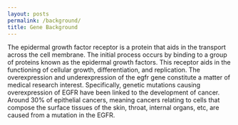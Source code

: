 ```yaml
---
layout: posts
permalink: /background/
title: Gene Background
---
```


The epidermal growth factor receptor is a protein that aids in the transport across the cell membrane. The initial process occurs by binding to a group of proteins known as the epidermal growth factors. This receptor aids in the functioning of cellular growth, differentiation, and replication. The overexpression and underexpression of the egfr gene constitute a matter of medical research interest. Specifically, genetic mutations causing overexpression of EGFR have been linked to the development of cancer. Around 30% of epithelial cancers, meaning cancers relating to cells that compose the surface tissues of the skin, throat, internal organs, etc, are caused from a mutation in the EGFR.